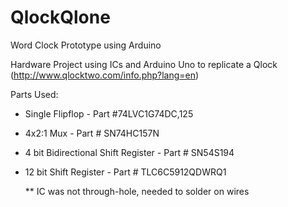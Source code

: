 # QlockQlone
Word Clock Prototype using Arduino

Hardware Project using ICs and Arduino Uno to replicate a Qlock (http://www.qlocktwo.com/info.php?lang=en)

Parts Used:
- Single Flipflop - Part #74LVC1G74DC,125
- 4x2:1 Mux - Part # SN74HC157N 
- 4 bit Bidirectional Shift Register - Part # SN54S194
- 12 bit Shift Register - Part # TLC6C5912QDWRQ1

    ** IC was not through-hole, needed to solder on wires
 


